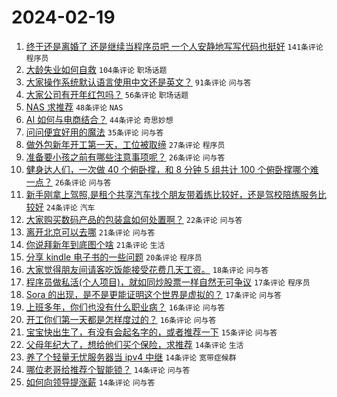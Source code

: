 # 2024-02-19

1. [终于还是离婚了 还是继续当程序员吧 一个人安静地写写代码也挺好](https://www.v2ex.com/t/1016487) `141条评论` `程序员`
1. [大龄失业如何自救](https://www.v2ex.com/t/1016391) `104条评论` `职场话题`
1. [大家操作系统默认语言使用中文还是英文？](https://www.v2ex.com/t/1016405) `91条评论` `问与答`
1. [大家公司有开年红包吗？](https://www.v2ex.com/t/1016407) `56条评论` `职场话题`
1. [NAS 求推荐](https://www.v2ex.com/t/1016490) `48条评论` `NAS`
1. [AI 如何与电商结合？](https://www.v2ex.com/t/1016396) `44条评论` `奇思妙想`
1. [问问便宜好用的魔法](https://www.v2ex.com/t/1016431) `35条评论` `问与答`
1. [做外包新年开工第一天，工位被取缔](https://www.v2ex.com/t/1016412) `27条评论` `程序员`
1. [准备要小孩之前有哪些注意事项呢？](https://www.v2ex.com/t/1016413) `26条评论` `问与答`
1. [健身达人们，一次做 40 个俯卧撑，和 8 分钟 5 组共计 100 个俯卧撑哪个难一点？](https://www.v2ex.com/t/1016393) `26条评论` `问与答`
1. [新手刚拿上驾照,是租个共享汽车找个朋友带着练比较好，还是驾校陪练服务比较好](https://www.v2ex.com/t/1016450) `24条评论` `汽车`
1. [大家购买数码产品的包装盒如何处置啊？](https://www.v2ex.com/t/1016508) `22条评论` `问与答`
1. [离开北京可以去哪](https://www.v2ex.com/t/1016482) `21条评论` `问与答`
1. [你说拜新年到底图个啥](https://www.v2ex.com/t/1016467) `21条评论` `生活`
1. [分享 kindle 电子书的一些问题](https://www.v2ex.com/t/1016456) `20条评论` `程序员`
1. [大家觉得朋友间请客吃饭能接受花费几天工资。](https://www.v2ex.com/t/1016415) `18条评论` `问与答`
1. [程序员做私活(个人项目)，就如同炒股票一样自然无可争议](https://www.v2ex.com/t/1016480) `17条评论` `程序员`
1. [Sora 的出现，是不是更能证明这个世界是虚拟的？](https://www.v2ex.com/t/1016430) `17条评论` `问与答`
1. [上班多年，你们也没有什么职业病？](https://www.v2ex.com/t/1016475) `16条评论` `问与答`
1. [开工你们第一天都是怎样度过的？](https://www.v2ex.com/t/1016395) `16条评论` `问与答`
1. [宝宝快出生了，有没有会起名字的，或者推荐一下](https://www.v2ex.com/t/1016443) `15条评论` `问与答`
1. [父母年纪大了，想给他们买个保险，求推荐](https://www.v2ex.com/t/1016507) `14条评论` `生活`
1. [养了个轻量无忧服务器当 ipv4 中继](https://www.v2ex.com/t/1016434) `14条评论` `宽带症候群`
1. [哪位老哥给推荐个智能锁？](https://www.v2ex.com/t/1016429) `14条评论` `问与答`
1. [如何向领导提涨薪](https://www.v2ex.com/t/1016402) `14条评论` `问与答`
